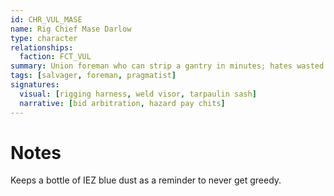 ```yaml
---
id: CHR_VUL_MASE
name: Rig Chief Mase Darlow
type: character
relationships:
  faction: FCT_VUL
summary: Union foreman who can strip a gantry in minutes; hates wasted motion.
tags: [salvager, foreman, pragmatist]
signatures:
  visual: [rigging harness, weld visor, tarpaulin sash]
  narrative: [bid arbitration, hazard pay chits]
---
```


# Notes

Keeps a bottle of IEZ blue dust as a reminder to never get greedy.
